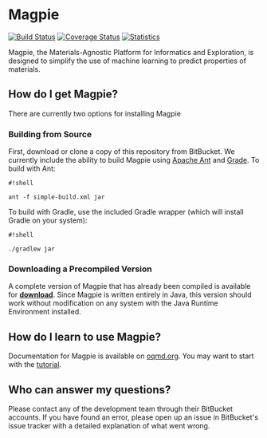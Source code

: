 # Magpie #

[![Build Status](https://drone.io/bitbucket.org/wolverton/magpie/status.png)](https://drone.io/bitbucket.org/wolverton/magpie/latest) [![Coverage Status](https://coveralls.io/repos/wolverton/magpie/badge.svg?branch=master&service=bitbucket)](https://coveralls.io/bitbucket/wolverton/magpie?branch=master) [![Statistics](https://www.openhub.net/p/wolverton_magpie/widgets/project_thin_badge.gif)](https://www.openhub.net/p/wolverton_magpie) 

Magpie, the Materials-Agnostic Platform for Informatics and Exploration, is designed to simplify the use of machine learning to predict properties of materials. 

## How do I get Magpie? ##

There are currently two options for installing Magpie

### Building from Source ###

First, download or clone a copy of this repository from BitBucket. We currently include the ability to build Magpie using [Apache Ant](http://ant.apache.org/) and [Grade](http://gradle.org/). To build with Ant:
```
#!shell

ant -f simple-build.xml jar
```

To build with Gradle, use the included Gradle wrapper (which will install Gradle on your system):

```
#!shell

./gradlew jar
```

### Downloading a Precompiled Version ###

A complete version of Magpie that has already been compiled is available for **[download](http://oqmd.org/static/analytics/magpie/Magpie.zip)**. Since Magpie is written entirely in Java, this version should work without modification on any system with the Java Runtime Environment installed.

## How do I learn to use Magpie? ##

Documentation for Magpie is available on [oqmd.org](http://oqmd.org/static/analytics/magpie/doc/). You may want to start with the [tutorial](http://oqmd.org/static/analytics/magpie/doc/tutorial.html).


## Who can answer my questions? ##

Please contact any of the development team through their BitBucket accounts. If you have found an error, please open up an issue in BitBucket's issue tracker with a detailed explanation of what went wrong.